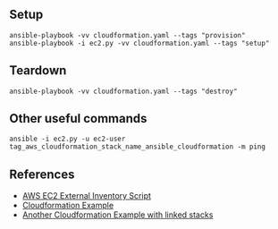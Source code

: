 
## Setup

    ansible-playbook -vv cloudformation.yaml --tags "provision"
    ansible-playbook -i ec2.py -vv cloudformation.yaml --tags "setup"

## Teardown

    ansible-playbook -vv cloudformation.yaml --tags "destroy"

## Other useful commands


    ansible -i ec2.py -u ec2-user tag_aws_cloudformation_stack_name_ansible_cloudformation -m ping


## References

* [AWS EC2 External Inventory Script](http://docs.ansible.com/ansible/intro_dynamic_inventory.html#example-aws-ec2-external-inventory-script)
* [Cloudformation Example]( https://github.com/ansible/ansible-examples/blob/master/language_features/cloudformation.yaml)
* [Another Cloudformation Example with linked stacks](http://odecee.com.au/cloudformation-and-ansible/)
